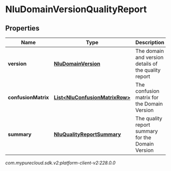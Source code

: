 # NluDomainVersionQualityReport


## Properties

| Name | Type | Description | Notes |
| ------------ | ------------- | ------------- | ------------- |
| **version** | [**NluDomainVersion**](NluDomainVersion) | The domain and version details of the quality report |  |
| **confusionMatrix** | [**List&lt;NluConfusionMatrixRow&gt;**](NluConfusionMatrixRow) | The confusion matrix for the Domain Version |  |
| **summary** | [**NluQualityReportSummary**](NluQualityReportSummary) | The quality report summary for the Domain Version |  |




_com.mypurecloud.sdk.v2:platform-client-v2:228.0.0_
